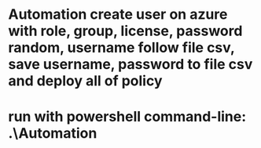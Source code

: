 # Automation create user on azure with role, group, license, password random, username follow file csv, save username, password to file csv and deploy all of policy 
# run with powershell command-line: .\Automation
